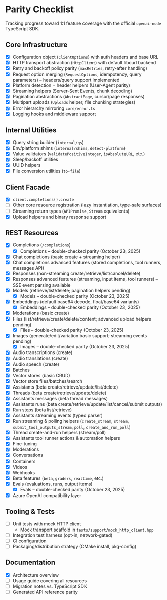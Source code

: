 # Parity Checklist

Tracking progress toward 1:1 feature coverage with the official `openai-node` TypeScript SDK.

## Core Infrastructure
- [x] Configuration object (`ClientOptions`) with auth headers and base URL
- [x] HTTP transport abstraction (`HttpClient`) with default libcurl backend
- [x] Retry and backoff policy parity (`maxRetries`, retry-after handling)
- [x] Request option merging (`RequestOptions`, idempotency, query parameters) – headers/query support implemented
- [x] Platform detection + header helpers (User-Agent parity)
- [x] Streaming helpers (Server-Sent Events, chunk decoding)
- [x] Pagination abstractions (`AbstractPage`, cursor/page responses)
- [x] Multipart uploads (`Uploads` helper, file chunking strategies)
- [x] Error hierarchy mirroring `core/error.ts`
- [x] Logging hooks and middleware support

## Internal Utilities
- [x] Query string builder (`internal/qs`)
- [x] Env/platform shims (`internal/shims`, `detect-platform`)
- [x] Value validators (`validatePositiveInteger`, `isAbsoluteURL`, etc.)
- [x] Sleep/backoff utilities
- [x] UUID helpers
- [x] File conversion utilities (`to-file`)

## Client Facade
- [x] `client.completions().create`
- [ ] Other core resource registration (lazy instantiation, type-safe surfaces)
- [ ] Streaming return types (`APIPromise`, `Stream` equivalents)
- [x] Upload helpers and binary response support

## REST Resources
- [x] Completions (`/completions`)
  - [x] Completions – double-checked parity (October 23, 2025)
- [x] Chat completions (basic create + streaming helper)
- [x] Chat completions advanced features (stored completions, tool runners, messages API)
- [x] Responses (non-streaming create/retrieve/list/cancel/delete)
- [x] Responses advanced features (streaming, input items, tool runners) – SSE event parsing available
- [x] Models (retrieve/list/delete; pagination helpers pending)
  - [x] Models – double-checked parity (October 23, 2025)
- [x] Embeddings (default base64 decode, float/base64 variants)
  - [x] Embeddings – double-checked parity (October 23, 2025)
- [x] Moderations (basic create)
- [x] Files (list/retrieve/create/delete/content; advanced upload helpers pending)
  - [x] Files – double-checked parity (October 23, 2025)
- [x] Images (generate/edit/variation basic support; streaming events pending)
  - [x] Images – double-checked parity (October 23, 2025)
- [x] Audio transcriptions (create)
- [x] Audio translations (create)
- [x] Audio speech (create)
- [x] Batches
- [x] Vector stores (basic CRUD)
- [x] Vector store files/batches/search
- [x] Assistants (beta create/retrieve/update/list/delete)
- [x] Threads (beta create/retrieve/update/delete)
- [x] Assistants messages (beta thread messages)
- [x] Assistants runs (beta create/retrieve/update/list/cancel/submit outputs)
- [x] Run steps (beta list/retrieve)
- [x] Assistants streaming events (typed parser)
- [x] Run streaming & polling helpers (`create_stream`, `stream`, `submit_tool_outputs_stream`, `poll`, `create_and_run_poll`)
- [x] Thread create-and-run helpers (stream/poll)
- [x] Assistants tool runner actions & automation helpers
- [x] Fine-tuning
- [x] Moderations
- [x] Conversations
- [x] Containers
- [x] Videos
- [x] Webhooks
- [x] Beta features (`beta`, `graders`, `realtime`, etc.)
- [x] Evals (evaluations, runs, output items)
  - [x] Evals – double-checked parity (October 23, 2025)
- [x] Azure OpenAI compatibility layer

## Tooling & Tests
- [ ] Unit tests with mock HTTP client
  - Mock transport scaffold in `tests/support/mock_http_client.hpp`
- [ ] Integration test harness (opt-in, network-gated)
- [ ] CI configuration
- [ ] Packaging/distribution strategy (CMake install, pkg-config)

## Documentation
- [x] Architecture overview
- [ ] Usage guide covering all resources
- [ ] Migration notes vs. TypeScript SDK
- [ ] Generated API reference parity
